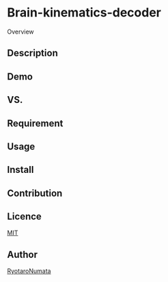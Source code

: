 # Brain-kinematics-decoder

Overview

## Description

## Demo

## VS. 

## Requirement

## Usage

## Install

## Contribution

## Licence

[MIT](https://github.com/tcnksm/tool/blob/master/LICENCE)

## Author

[RyotaroNumata](https://github.com/RyotaroNumata)